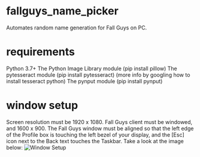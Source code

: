 # fallguys_name_picker
Automates random name generation for Fall Guys on PC.

# requirements
Python 3.7+
The Python Image Library module (pip install pillow)
The pytesseract module (pip install pytesseract) (more info by googling how to install tesseract python)
The pynput module (pip install pynput)

# window setup
Screen resolution must be 1920 x 1080.
Fall Guys client must be windowed, and 1600 x 900.
The Fall Guys window must be aligned so that the left edge of the Profile box is touching the left bezel of your display, and the \[Esc\] icon next to the Back text touches the Taskbar.
Take a look at the image below:
![Window Setup](https://i.imgur.com/TXmKcCp.png)
